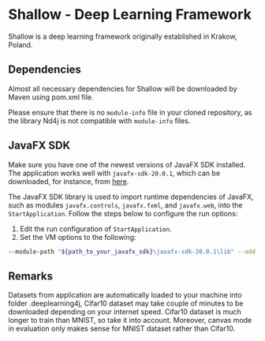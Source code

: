 # Shallow - Deep Learning Framework

Shallow is a deep learning framework originally established in Krakow, Poland.

## Dependencies

Almost all necessary dependencies for Shallow will be downloaded by Maven using pom.xml file.

Please ensure that there is no `module-info` file in your cloned repository, as the library Nd4j is not compatible with `module-info` files.

## JavaFX SDK

Make sure you have one of the newest versions of JavaFX SDK installed. The application works well with `javafx-sdk-20.0.1`, which can be downloaded, for instance, from [here](https://gluonhq.com/products/javafx/).

The JavaFX SDK library is used to import runtime dependencies of JavaFX, such as modules `javafx.controls`, `javafx.fxml`, and `javafx.web`, into the `StartApplication`. Follow the steps below to configure the run options:

1. Edit the run configuration of `StartApplication`.
2. Set the VM options to the following:

```bash
--module-path "${path_to_your_javafx_sdk}\javafx-sdk-20.0.1\lib" --add-modules javafx.controls,javafx.fxml,javafx.web
```
## Remarks
Datasets from application are automatically loaded to your machine into folder \.deeplearning4j, Cifar10 dataset may take couple of minutes to be downloaded depending on your internet speed. Cifar10 dataset is much longer to train than MNIST, so take it into account. Moreover, canvas mode in evaluation only makes sense for MNIST dataset rather than Cifar10.

